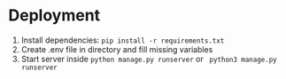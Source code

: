 # Deployment
1. Install dependencies:
   ``` pip install -r requirements.txt ```
2. Create .env file in directory and fill missing variables
3. Start server inside 
   ``` python manage.py runserver ```
    or
   ``` python3 manage.py runserver```

